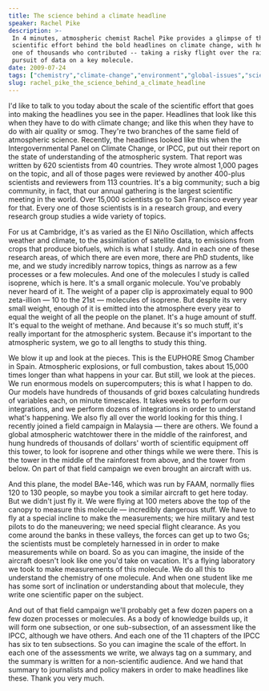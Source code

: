 ```yaml
---
title: The science behind a climate headline
speaker: Rachel Pike
description: >-
 In 4 minutes, atmospheric chemist Rachel Pike provides a glimpse of the massive
 scientific effort behind the bold headlines on climate change, with her team --
 one of thousands who contributed -- taking a risky flight over the rainforest in
 pursuit of data on a key molecule.
date: 2009-07-24
tags: ["chemistry","climate-change","environment","global-issues","science","weather"]
slug: rachel_pike_the_science_behind_a_climate_headline
---
```


I'd like to talk to you today about the scale of the scientific effort that goes into
making the headlines you see in the paper. Headlines that look like this when they have to
do with climate change; and like this when they have to do with air quality or smog.
They're two branches of the same field of atmospheric science. Recently, the headlines
looked like this when the Intergovernmental Panel on Climate Change, or IPCC, put out
their report on the state of understanding of the atmospheric system. That report was
written by 620 scientists from 40 countries. They wrote almost 1,000 pages on the topic,
and all of those pages were reviewed by another 400-plus scientists and reviewers from 113
countries. It's a big community; such a big community, in fact, that our annual gathering
is the largest scientific meeting in the world. Over 15,000 scientists go to San Francisco
every year for that. Every one of those scientists is in a research group, and every
research group studies a wide variety of topics.

For us at Cambridge, it's as varied as the El Niño Oscillation, which affects weather and
climate, to the assimilation of satellite data, to emissions from crops that produce
biofuels, which is what I study. And in each one of these research areas, of which there
are even more, there are PhD students, like me, and we study incredibly narrow topics,
things as narrow as a few processes or a few molecules. And one of the molecules I study
is called isoprene, which is here. It's a small organic molecule. You've probably never
heard of it. The weight of a paper clip is approximately equal to 900 zeta-illion — 10 to
the 21st — molecules of isoprene. But despite its very small weight, enough of it is
emitted into the atmosphere every year to equal the weight of all the people on the
planet. It's a huge amount of stuff. It's equal to the weight of methane. And because it's
so much stuff, it's really important for the atmospheric system. Because it's important to
the atmospheric system, we go to all lengths to study this thing.

We blow it up and look at the pieces. This is the EUPHORE Smog Chamber in Spain.
Atmospheric explosions, or full combustion, takes about 15,000 times longer than what
happens in your car. But still, we look at the pieces. We run enormous models on
supercomputers; this is what I happen to do. Our models have hundreds of thousands of grid
boxes calculating hundreds of variables each, on minute timescales. It takes weeks to
perform our integrations, and we perform dozens of integrations in order to understand
what's happening. We also fly all over the world looking for this thing. I recently joined
a field campaign in Malaysia — there are others. We found a global atmospheric watchtower
there in the middle of the rainforest, and hung hundreds of thousands of dollars' worth of
scientific equipment off this tower, to look for isoprene and other things while we were
there. This is the tower in the middle of the rainforest from above, and the tower from
below. On part of that field campaign we even brought an aircraft with us.

And this plane, the model BAe-146, which was run by FAAM, normally flies 120 to 130
people, so maybe you took a similar aircraft to get here today. But we didn't just fly it.
We were flying at 100 meters above the top of the canopy to measure this molecule —
incredibly dangerous stuff. We have to fly at a special incline to make the measurements;
we hire military and test pilots to do the maneuvering; we need special flight clearance.
As you come around the banks in these valleys, the forces can get up to two Gs; the
scientists must be completely harnessed in in order to make measurements while on board.
So as you can imagine, the inside of the aircraft doesn't look like one you'd take on
vacation. It's a flying laboratory we took to make measurements of this molecule. We do all
this to understand the chemistry of one molecule. And when one student like me has some
sort of inclination or understanding about that molecule, they write one scientific paper
on the subject.

And out of that field campaign we'll probably get a few dozen papers on a few dozen
processes or molecules. As a body of knowledge builds up, it will form one subsection, or
one sub-subsection, of an assessment like the IPCC, although we have others. And each one
of the 11 chapters of the IPCC has six to ten subsections. So you can imagine the scale of
the effort. In each one of the assessments we write, we always tag on a summary, and the
summary is written for a non-scientific audience. And we hand that summary to journalists
and policy makers in order to make headlines like these. Thank you very
much.

<!--
ad_duration=3.33
event="TEDGlobal 2009"
external_start_time=0
intro_duration=11.82
is_subtitle_required="False"
is_talk_featured="True"
language="en"
language_swap="False"
native_language="en"
number_of_related_talks=6
number_of_speakers=1
number_of_subtitled_videos=31
number_of_tags=6
number_of_talk_download_languages=31
number_of_talk_more_resources=0
number_of_talk_recommendations=0
number_of_talks_take_actions=0
post_ad_duration=0.83
published_timestamp="2009-11-10 09:02:00"
recording_date="2009-07-24"
speaker_description="Atmospheric chemist"
speaker_is_published=1
speaker_name="Rachel Pike"
speaker_what_others_say="We study incredibly narrow topics -- things as narrow as a few processes or a few molecules."
talk_name="The science behind a climate headline"
talks_tags=["chemistry","climate-change","environment","global-issues","science","weather"]
url_audio="https://download.ted.com/talks/RachelPike_2009G.mp3?apikey=acme-roadrunner"
url_photo_speaker="https://pe.tedcdn.com/images/ted/126532_254x191.jpg"
url_photo_talk="https://pe.tedcdn.com/images/ted/126531_800x600.jpg"
url_webpage="https://www.ted.com/talks/rachel_pike_the_science_behind_a_climate_headline"
video_type_name="TED Stage Talk"
-->